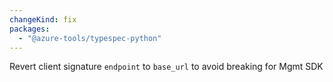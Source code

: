 ```yaml
---
changeKind: fix
packages:
  - "@azure-tools/typespec-python"
---
```


Revert client signature `endpoint` to `base_url` to avoid breaking for Mgmt SDK